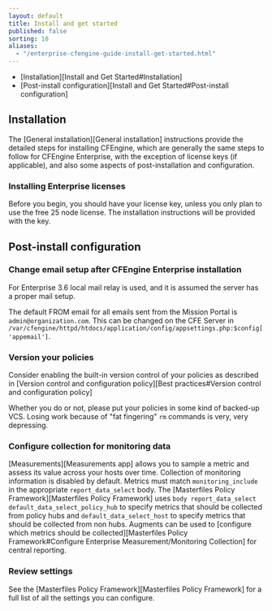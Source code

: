 ```yaml
---
layout: default
title: Install and get started
published: false
sorting: 10
aliases:
  - "/enterprise-cfengine-guide-install-get-started.html"
---
```


<!--
Delete  "Enterprise Install and Get Started"
https://docs.google.com/document/d/1CeRR8cuMtrrr0X27gzVzP2ndiU0HuHvo7dJT2vIWfp0/edit#heading=h.978wiks7ber1
-->

- [Installation][Install and Get Started#Installation]
- [Post-install configuration][Install and Get Started#Post-install configuration]

## Installation

The [General installation][General installation] instructions provide the detailed steps for installing CFEngine, which are generally the same steps to follow for CFEngine Enterprise, with the exception of license keys (if applicable), and also some aspects of post-installation and configuration.

### Installing Enterprise licenses

Before you begin, you should have your license key, unless you only
plan to use the free 25 node license. The installation instructions
will be provided with the key.

## Post-install configuration

### Change email setup after CFEngine Enterprise installation

For Enterprise 3.6 local mail relay is used, and it is assumed the server has a proper mail setup.

The default FROM email for all emails sent from the Mission Portal is `admin@organization.com`. This can be changed on the CFE Server in `/var/cfengine/httpd/htdocs/application/config/appsettings.php:$config['appemail']`.

### Version your policies

Consider enabling the built-in version control of your policies as
described in
[Version control and configuration policy][Best practices#Version control and configuration policy]

Whether you do or not, please put your policies in some kind of
backed-up VCS. Losing work because of "fat fingering" `rm` commands is
very, very depressing.

### Configure collection for monitoring data

[Measurements][Measurements app] allows you to sample a metric and assess its value
across your hosts over time. Collection of monitoring information is disabled by
default. Metrics must match `monitoring_include` in the appropriate
`report_data_select` body.
The [Masterfiles Policy Framework][Masterfiles Policy Framework] uses `body
report_data_select default_data_select_policy_hub` to specify metrics that
should be collected from policy hubs and `default_data_select_host` to specify
metrics that should be collected from non hubs. Augments can be used to [configure which metrics should be collected][Masterfiles Policy Framework#Configure Enterprise Measurement/Monitoring Collection] for central reporting.

### Review settings

See the [Masterfiles Policy Framework][Masterfiles Policy Framework] for a full
list of all the settings you can configure.

